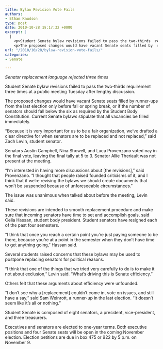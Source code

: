 ```yaml
---
title: Bylaw Revision Vote Fails
authors:
- Ethan Knudson
type: post
date: 2010-10-28 18:17:32 +0000
excerpt: |
  |
    <p>Student Senate bylaw revisions failed to pass the two-thirds  requirement three times at a public meeting Tuesday after lengthy  discussion.</p>
    <p>The proposed changes would have vacant Senate seats filled by  runner-ups from the last election only before fall or spring break,</p>
url: "/2010/10/28/bylaw-revision-vote-fails/"
categories:
- Senate

---
```

_Senator replacement language rejected three times_

Student Senate bylaw revisions failed to pass the two-thirds requirement three times at a public meeting Tuesday after lengthy discussion.

The proposed changes would have vacant Senate seats filled by runner-ups from the last election only before fall or spring break, or if the number of senators should fall below the six as required by the Student Body Constitution. Current Senate bylaws stipulate that all vacancies be filled immediately.

“Because it is very important for us to be a fair organization, we’ve drafted a clear directive for when senators are to be replaced and not replaced,” said Zach Levin, student senator.

Senators Austin Campbell, Nina Showell, and Luca Provenzano voted nay in the final vote, leaving the final tally at 5 to 3. Senator Allie Theriault was not present at the meeting.

“I’m interested in having more discussions about [the revisions],” said Provenzano. “I thought that people raised founded criticisms of it, and I think that if we’re revising the bylaws we should create documents that won’t be suspended because of unforeseeable circumstances.”

The issue was unanimous when talked about before the meeting, Levin said.

These revisions are intended to smooth replacement procedure and make sure that incoming senators have time to set and accomplish goals, said Celia Hassan, student body president. Student senators have resigned each of the past four semesters.

“I think that once you reach a certain point you’re just paying someone to be there, because you’re at a point in the semester when they don’t have time to get anything going,” Hassan said.

Several students raised concerns that these bylaws may be used to postpone replacing senators for political reasons.

“I think that one of the things that we tried very carefully to do is to make it not about exclusion,” Levin said. “What’s driving this is Senate efficiency.”

Others felt that these arguments about efficiency were unfounded.

“I don’t see why a [replacement] couldn’t come in, vote on issues, and still have a say,” said Sam Weinrott, a runner-up in the last election. “It doesn’t seem like it’s all or nothing.”

Student Senate is composed of eight senators, a president, vice-president, and three treasurers.

Executives and senators are elected to one-year terms. Both executive positions and four Senate seats will be open in the coming November election. Election petitions are due in box 475 or 922 by 5 p.m. on November 9.